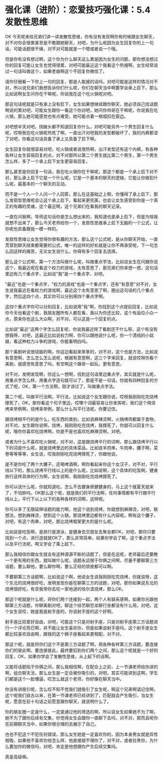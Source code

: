 # 强化课（进阶）：恋爱技巧强化课：5.4发散性思维

OK 今天呢来给兄弟们讲一讲发散性思维，你有没有发现啊你有时候跟女生聊天，对不对你会很累甚至是不敢跟她聊天，对吧，为什么呢因为女生回复你的上一句话，可能话题很干燥，对不对可能就是一个嗯或者说一个哦。

但是你有没有想过啊，这个你为什么聊天这么累是因为女生的问题，那你想没想过你的回复可能让女生也觉得很累，对吧可能最近这个我看这个热搜啊，女生经常说过一句话叫做这个，如果老娘啊这个不回复你微信了。

请你仔细看一下你上一句的回复，那是人能接的话吗，对吧可能是这样的情况对不对，所以说兄弟们我想告诉你们什么呢，你们在聊天当中啊要学会承上启下，那么比如说啊女生问你在干嘛呢，你说我在这个吃火锅呢对吧。

那这句话呢就是只有承上没有启下，女生如果想继续跟你聊天，她必须自己找话题啊说的累对吧，可能女生跟你一看这个你对吧，她问你帅哥在干嘛呢，你说我在吃火锅，那么她可能感觉也有点难受，她可能点着一根烟扣在窗边。

对吧想半天对吧，挠破头都不知道回复你什么，对吧可能另外一个男生回复什么呢，哎呀我在吃火锅呢热死了啊，一直出汗对吧我的发型都破坏了，我的内裤都湿了对吧，你看这句话具备了承上又具备了启下啊。

女生回复你就很容易对吧，吃火锅或者说很热啊，出汗发型还有这个内裤，有各种各样让女生容易回复的点，对不对那所以第二个男生就比第二个男生，第一个男生怎么样，多了一个承上启下女生更容易回复。

那么甚至是你回复一句话，我在吃火锅你在干嘛呢，那这个都是一个承上启下对不对，那么承上启下它是一个什么呢，它是一个基本的聊天的逻辑，它能让你做到什么呢，最基本的一个聊天的互动。

而不是一个人一个人问一个人回答，那么在这基础之上啊，你懂得了承上启下，那么发扇型思维呢会让这个承上启下，看起来更完美，也会让女生感受到你是一个真正的有趣的灵魂，这个最近啊，这个兄弟们在看我的聊天记录。

一直在问我啊，导师这句话你是怎么想出来的，我知道也是承上启下，但是为啥我就想不出来了，那么今天老师给你一个，发扇性思维承上启下无脑的一个公式，让你呢也具备跟我一模一样的。

发扇性思维让女生觉得你很有趣的方法，那么这个公式呢，是从你聊天开始，一直贯穿到聊天结束都需要的公式，唯一的这样的好处就是让你不再承受呢，下一句怎么回这样的痛苦，无论女生说什么，你得有多个回复去选择。

那么这个公式啊，第一个方法叫做什么呢，叫做重点字法，比如说女生在问跟你说这个，我最近呢在看这个权力的游戏，太有意思了，那兄弟们你来想一想，这句话里边有几个重点字，比如说"我"是一个重点字，对吧。

"最近"也是一个重点字，"权力的游戏"也是一个重点字，还有"有意思"对不对，女生说我最近在看权力的游戏啊，最近这个太有意思了啊，圈出这句话的几个重点字，然后这四个点，其实你可以分别用四个重点字啊。

这四个重点字你可以分别回复，比如说用"我"啊，你找到这个点提前回复，比如说你今天也看这个剧，我朋友圈所有人都在看，我以为你还比较，这个有品位小众一点，原来你也这么大众啊，对不对，可以这是一个回复的点。

比如说"最近"这两个字怎么回复呢，你说我最近除了看剧还干什么呀，这个有没有想我呀，对吧，这最近比如说权力啊，你可以跟他说什么呢，你一个清纯的小姑娘，看这种权力斗争的游戏，你能看明白吗。

那个美剧听说很烧脑的啊，你这边看起来笨笨的，对不对，这个也是方法，比如说有意思啊，怎么怎么怎么说呢，根据有意思啊，这三个字来回复，就说哎呀你看个美剧，就感觉有意思了吗，有空啊这个跟哥一起玩，更有意思。

对不对，发明发现啊，你这么一想啊，找到这句话里边重点字，其实就是什么呢，用重点字怎么样，用重点字造句就可以了，那是不是一句话，你就有四种回复的方式了呢，OK，第一个方法啊，刚才讲过了，叫做重点字法。

第二个呢，叫做平行法啊，平行法，比如说这个女生跟你说，哎呀我刚刚吃完烧烤撑死了，OK，那你看这个句子里边，哎哪个词最容易让你发挥呢，我们这个用烧烤来举例啊，烧烤来举例，那么什么叫平行法呢，你要记住。

跟烧烤相平行的是什么，吃东西的类别，比如说麻辣烫啊，火锅烤肉都属于食物，对不对，女生跟你说啊，烧烤，我刚刚吃完烧烤，我撑死了，你就可以回复什么呢，哦你你喜欢吃烧烤啊，你是不是也喜欢吃麻辣烫啊，对吧。

或者为什么不喜欢吃火锅呢，对不对，这是跟烧烤平行的词啊，那么跟烧烤平行以下的词是什么呢，就是烧烤里边的具体菜品，比如说羊肉串，牛肉串，腰子啊，菜卷等等等等，女生说，哎我刚刚吃完烧烤撑死了，你跟他说。

是不是你吃了两个大腰子，还喝啤酒啊，啊你看起来你这个女汉子，对不对，平行线以下的，那么烧烤平行线以上的是什么呢，比如说啊，这个具体的吃饭啊，健身旅行这样具体的行为啊，女生说啊，我刚刚吃完烧烤撑死了。

你可以说什么呢，你就知道吃，怎么不去健身房健健身的，马上这个就夏天就来了，不怕胖吗，OK那么这个呢，就是我们的平行法啊，任何事情都有平行跟平行线以上，平行下以上以下的各种各样的词啊，这样呢。

你可以多了无限延伸话题的能力啊，他这个说到烧烤，你就想到麻辣烫，对吧，联想法，想到麻辣烫，想到这个火锅，那烧烤里边都有什么内容呢，啊有这个腰子，对吧，有这个肉串，对吧，那比烧烤框架更大的是什么呢。

比如说是吃饭啊，是旅行是游泳，是健身去交朋友去聚会都OK，对吧，那你只要找到一个点，进行造就就OK了，那么非常简单，如果你学会了啊，这个重点字法以及平行法呢，啊又学会了乘上起下。

那么我相信你跟女生就会有这种源源不断的话题了，但是在这呢，老师最后还要教一个更有用的东西，就叫做什么呢，话题永远限于你俩之间啊，尽量不要聊第三方话题，要么聊他，要么聊你啊，要么正经的顽皮都可以啊。

不要聊第三方话题啊，比如说这个啊，他说女生说我刚刚吃完烧烤，你就说呀，这个东北的烧烤很好吃，发明发现你是在聊第三方的话题，对吧，那你如果说东北的烧烤很好吃，有空我带你去吃一家地道的哈尔滨烧烤，那么OK。

那这个呢就是什么呢，将你们两个连接到一起，两个人有联系感啊，如果你光跟他聊第三方话题，你聊美剧对吧，聊这个综艺聊恐龙聊行坐都没有什么用，对吧，这个女生说哎，她是我是射手座的，你说射手座的这个好啊。

射手座比较爱好自由，对吧，可能这个只是对射手座，只是对射手座第三方话题进行一个评论而已啊，并不能让女生喜欢你，但是如果说射手座吗，这个射手座女生都比较喜欢自由啊，跟我的这个狮子座看起来更相配，对不对。

那这个呢，就是将你们这个不是第三方话题了啊，用各种各样第三方话题，要连接你们的彼此啊，要连接彼此，最终要扣到你们两个之间，那么这个呢就是一个好的回复，OK，如果你学会了发散性思维，从上起下的话啊。

又能将话题陷于你俩之间，那么我相信啊，在配合上之前，上一节课老师给你讲的啊，组合聊天法，那么女生是一定会被你吸引的，对吧，其实可能讲到这啊，学生们都是这个一脸懵逼，哎怎么就这个老师，你好像在聊天当中。

你没有讲吸引呢，怎么哎不知不觉我们就吸引了女生呢，啊这个兄弟啊请记住啊，这个呢我们自古以来，在第一节课老师已经讲到了，匹配就会产生吸引，当女生呢，愿意在前十句话之前愿意跟你聊天，就说明什么了。

你的朋友圈一定是什么，一定是通过他的筛选的啊，所以说女生如果她不为了啊，她不为了跟你后续有交集，你觉得女生会跟你一直聊下去吗，对不对，那而且呢你在前期聊天当中，如果你很合理的去展示了自己。

也也不犯这个不犯任何错误，那么女生她是一定喜欢你的，因为本身男女就是异性相吸，如果他不喜欢你他怎么样，他直接就不理你了，对不对，或者拉黑你，为什么要加你的微信吗，对吧，肯定是他想跟你产生后续交集吗。

真是高级嘛。